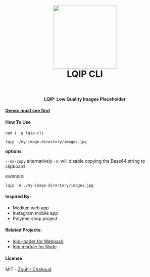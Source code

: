 <h1 align="center">
  <img src="https://lqip-loader.firebaseapp.com/media/logo.png" width="200">
    <br />
    LQIP CLI
    <br />
    <br />
</h1>

<h4 align="center">LQIP: Low Quality Images Placeholder</h4>

#### [Demo: must see first](https://lqip-loader.firebaseapp.com/)

#### How To Use

`npm i -g lqip-cli`

`lqip ./my-image-directory/images.jpg`

**options**

`--no-copy` alternatively `-n`: will disable copying the Base64 string to clipboard

*example:*

`lqip -n ./my-image-directory/images.jpg`

#### Inspired By:
- Medium web app
- Instagram mobile app
- Polymer shop project

#### Related Projects:
- [lqip-loader for Webpack](https://github.com/zouhir/lqip-loader)
- [lqip module for Node](https://github.com/zouhir/lqip)

#### License
MIT - [Zouhir Chahoud](https://zouhir.org/)